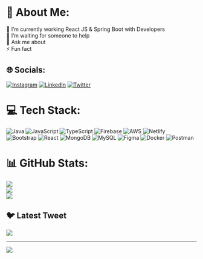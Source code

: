 
# 💫 About Me:
🔭 I’m currently working React JS & Spring Boot with Developers<br>👯 I’m waiting for someone to help<br>💬 Ask me about<br>⚡ Fun fact


## 🌐 Socials:
[![Instagram](https://img.shields.io/badge/Instagram-%23E4405F.svg?logo=Instagram&logoColor=white)](https://instagram.com/mrmjpatra) [![LinkedIn](https://img.shields.io/badge/LinkedIn-%230077B5.svg?logo=linkedin&logoColor=white)](https://linkedin.com/in/mrmjpatra) [![Twitter](https://img.shields.io/badge/Twitter-%231DA1F2.svg?logo=Twitter&logoColor=white)](https://twitter.com/mrmjpatra) 

# 💻 Tech Stack:
![Java](https://img.shields.io/badge/java-%23ED8B00.svg?style=for-the-badge&logo=java&logoColor=white) ![JavaScript](https://img.shields.io/badge/javascript-%23323330.svg?style=for-the-badge&logo=javascript&logoColor=%23F7DF1E) ![TypeScript](https://img.shields.io/badge/typescript-%23007ACC.svg?style=for-the-badge&logo=typescript&logoColor=white) ![Firebase](https://img.shields.io/badge/firebase-%23039BE5.svg?style=for-the-badge&logo=firebase) ![AWS](https://img.shields.io/badge/AWS-%23FF9900.svg?style=for-the-badge&logo=amazon-aws&logoColor=white) ![Netlify](https://img.shields.io/badge/netlify-%23000000.svg?style=for-the-badge&logo=netlify&logoColor=#00C7B7) ![Bootstrap](https://img.shields.io/badge/bootstrap-%23563D7C.svg?style=for-the-badge&logo=bootstrap&logoColor=white) ![React](https://img.shields.io/badge/react-%2320232a.svg?style=for-the-badge&logo=react&logoColor=%2361DAFB) ![MongoDB](https://img.shields.io/badge/MongoDB-%234ea94b.svg?style=for-the-badge&logo=mongodb&logoColor=white) ![MySQL](https://img.shields.io/badge/mysql-%2300f.svg?style=for-the-badge&logo=mysql&logoColor=white) 	![Figma](https://img.shields.io/badge/figma-%23F24E1E.svg?style=for-the-badge&logo=figma&logoColor=white) ![Docker](https://img.shields.io/badge/docker-%230db7ed.svg?style=for-the-badge&logo=docker&logoColor=white) ![Postman](https://img.shields.io/badge/Postman-FF6C37?style=for-the-badge&logo=postman&logoColor=white)
# 📊 GitHub Stats:
![](https://github-readme-stats.vercel.app/api?username=mrmjpatra&theme=radical&hide_border=false&include_all_commits=false&count_private=false)<br/>
![](https://github-readme-streak-stats.herokuapp.com/?user=mrmjpatra&theme=radical&hide_border=false)<br/>
![](https://github-readme-stats.vercel.app/api/top-langs/?username=mrmjpatra&theme=radical&hide_border=false&include_all_commits=false&count_private=false&layout=compact)

## 🐦 Latest Tweet
[![](https://gtce.itsvg.in/api?username=mrmjpatra)](https://github.com/VishwaGauravIn/github-twitter-card-embed)

---
[![](https://visitcount.itsvg.in/api?id=mrmjpatra&icon=0&color=0)](https://visitcount.itsvg.in)

<!-- Proudly created with GPRM ( https://gprm.itsvg.in ) -->
